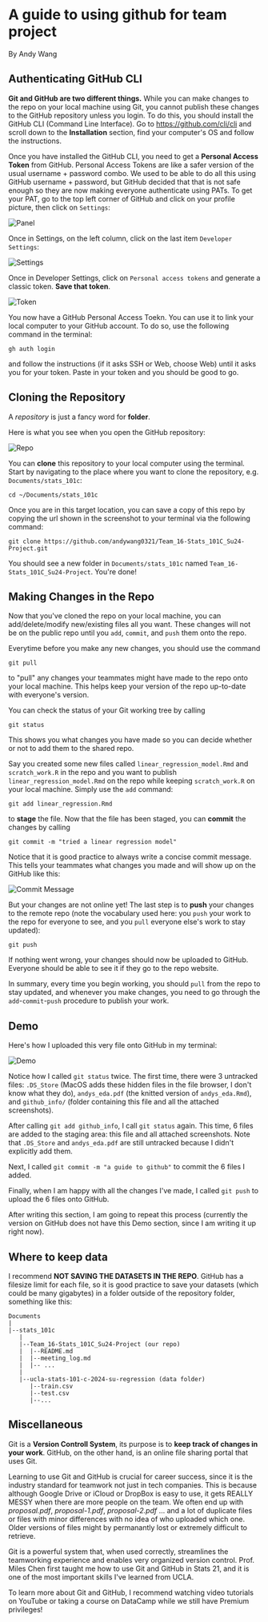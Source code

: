 # A guide to using github for team project

By Andy Wang

## Authenticating GitHub CLI

**Git and GitHub are two different things.** While you can make changes to the repo on your local machine using Git, you cannot publish these changes to the GitHub repository unless you login. To do this, you should install the GitHub CLI (Command Line Interface). Go to https://github.com/cli/cli and scroll down to the **Installation** section, find your computer's OS and follow the instructions.

Once you have installed the GitHub CLI, you need to get a **Personal Access Token** from GitHub. Personal Access Tokens are like a safer version of the usual username + password combo. We used to be able to do all this using GitHub username + password, but GitHub decided that that is not safe enough so they are now making everyone authenticate using PATs. To get your PAT, go to the top left corner of GitHub and click on your profile picture, then click on `Settings`:

![Panel](user_panel.png)

Once in Settings, on the left column, click on the last item `Developer Settings`:

![Settings](settings.png)

Once in Developer Settings, click on `Personal access tokens` and generate a classic token. **Save that token**. 

![Token](token.png)

You now have a GitHub Personal Access Toekn. You can use it to link your local computer to your GitHub account. To do so, use the following command in the terminal:

```
gh auth login
```

and follow the instructions (if it asks SSH or Web, choose Web) until it asks you for your token. Paste in your token and you should be good to go.

## Cloning the Repository

A *repository* is just a fancy word for **folder**. 

Here is what you see when you open the GitHub repository:

![Repo](repo.png)

You can **clone** this repository to your local computer using the terminal.
Start by navigating to the place where you want to clone the repository, e.g. `Documents/stats_101c`:

```
cd ~/Documents/stats_101c
```

Once you are in this target location, you can save a copy of this repo by copying the url shown in the screenshot to your terminal via the following command:

```
git clone https://github.com/andywang0321/Team_16-Stats_101C_Su24-Project.git
```

You should see a new folder in `Documents/stats_101c` named `Team_16-Stats_101C_Su24-Project`. You're done!

## Making Changes in the Repo

Now that you've cloned the repo on your local machine, you can add/delete/modify new/existing files all you want. These changes will not be on the public repo until you `add`, `commit`, and `push` them onto the repo.

Everytime before you make any new changes, you should use the command 

```
git pull
```

to "pull" any changes your teammates might have made to the repo onto your local machine. This helps keep your version of the repo up-to-date with everyone's version.

You can check the status of your Git working tree by calling

```
git status
```

This shows you what changes you have made so you can decide whether or not to add them to the shared repo.

Say you created some new files called `linear_regression_model.Rmd` and `scratch_work.R` in the repo and you want to publish `linear_regression_model.Rmd` on the repo while keeping `scratch_work.R` on your local machine. Simply use the `add` command:

```
git add linear_regression.Rmd
```

to **stage** the file. Now that the file has been staged, you can **commit** the changes by calling 

```
git commit -m "tried a linear regression model"
```

Notice that it is good practice to always write a concise commit message. This tells your teammates what changes you made and will show up on the GitHub like this:

![Commit Message](commit.png)

But your changes are not online yet! The last step is to **push** your changes to the remote repo (note the vocabulary used here: you `push` your work to the repo for everyone to see, and you `pull` everyone else's work to stay updated):

```
git push
```

If nothing went wrong, your changes should now be uploaded to GitHub. Everyone should be able to see it if they go to the repo website.

In summary, every time you begin working, you should `pull` from the repo to stay updated, and whenever you make changes, you need to go through the `add`-`commit`-`push` procedure to publish your work.

## Demo

Here's how I uploaded this very file onto GitHub in my terminal:

![Demo](demo.png)

Notice how I called `git status` twice. The first time, there were 3 untracked files: `.DS_Store` (MacOS adds these hidden files in the file browser, I don't know what they do), `andys_eda.pdf` (the knitted version of `andys_eda.Rmd`), and `github_info/` (folder containing this file and all the attached screenshots). 

After calling `git add github_info`, I call `git status` again. This time, 6 files are added to the staging area: this file and all attached screenshots. Note that `.DS_Store` and `andys_eda.pdf` are still untracked because I didn't explicitly add them. 

Next, I called `git commit -m "a guide to github"` to commit the 6 files I added.

Finally, when I am happy with all the changes I've made, I called `git push` to upload the 6 files onto GitHub.

After writing this section, I am going to repeat this process (currently the version on GitHub does not have this Demo section, since I am writing it up right now).

## Where to keep data

I recommend **NOT SAVING THE DATASETS IN THE REPO**. GitHub has a filesize limit for each file, so it is good practice to save your datasets (which could be many gigabytes) in a folder outside of the repository folder, something like this:

```
Documents
|
|--stats_101c
   |
   |--Team_16-Stats_101C_Su24-Project (our repo)
   |  |--README.md
   |  |--meeting_log.md
   |  |-- ...
   |
   |--ucla-stats-101-c-2024-su-regression (data folder)
      |--train.csv
      |--test.csv
      |--...
```

## Miscellaneous

Git is a **Version Controll System**, its purpose is to **keep track of changes in your work**. GitHub, on the other hand, is an online file sharing portal that uses Git.

Learning to use Git and GitHub is crucial for career success, since it is the industry standard for teamwork not just in tech companies. This is because although Google Drive or iCloud or DropBox is easy to use, it gets REALLY MESSY when there are more people on the team. We often end up with *proposal.pdf*, *proposal-1.pdf*, *proposal-2.pdf* ... and a lot of duplicate files or files with minor differences with no idea of who uploaded which one. Older versions of files might by permanantly lost or extremely difficult to retrieve. 

Git is a powerful system that, when used correctly, streamlines the teamworking experience and enables very organized version control. Prof. Miles Chen first taught me how to use Git and GitHub in Stats 21, and it is one of the most important skills I've learned from UCLA.

To learn more about Git and GitHub, I recommend watching video tutorials on YouTube or taking a course on DataCamp while we still have Premium privileges!